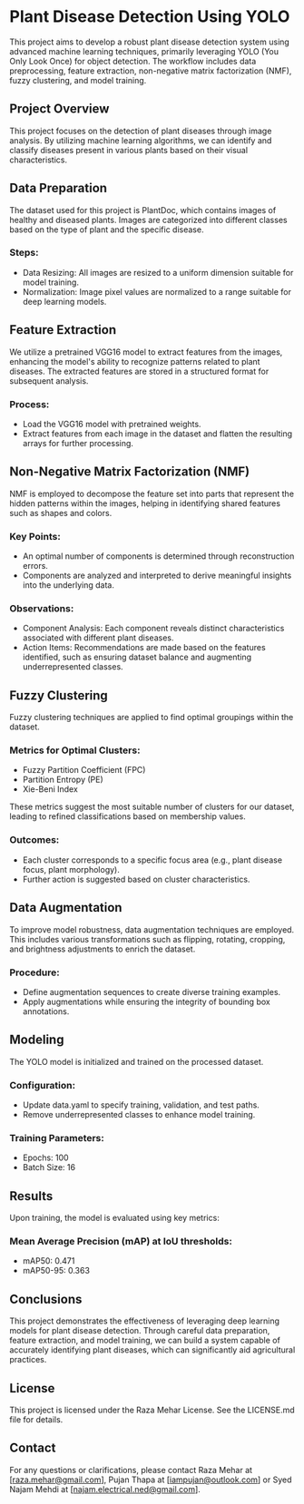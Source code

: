 # Plant Disease Detection Using YOLO
This project aims to develop a robust plant disease detection system using advanced machine learning techniques, primarily leveraging YOLO (You Only Look Once) for object detection. The workflow includes data preprocessing, feature extraction, non-negative matrix factorization (NMF), fuzzy clustering, and model training.

## Project Overview
This project focuses on the detection of plant diseases through image analysis. By utilizing machine learning algorithms, we can identify and classify diseases present in various plants based on their visual characteristics.

## Data Preparation
The dataset used for this project is PlantDoc, which contains images of healthy and diseased plants. Images are categorized into different classes based on the type of plant and the specific disease.

### Steps:
- Data Resizing: All images are resized to a uniform dimension suitable for model training.
- Normalization: Image pixel values are normalized to a range suitable for deep learning models.

## Feature Extraction
We utilize a pretrained VGG16 model to extract features from the images, enhancing the model's ability to recognize patterns related to plant diseases. The extracted features are stored in a structured format for subsequent analysis.

### Process:
- Load the VGG16 model with pretrained weights.
- Extract features from each image in the dataset and flatten the resulting arrays for further processing.

## Non-Negative Matrix Factorization (NMF)
NMF is employed to decompose the feature set into parts that represent the hidden patterns within the images, helping in identifying shared features such as shapes and colors.

### Key Points:
- An optimal number of components is determined through reconstruction errors.
- Components are analyzed and interpreted to derive meaningful insights into the underlying data.

### Observations:
- Component Analysis: Each component reveals distinct characteristics associated with different plant diseases.
- Action Items: Recommendations are made based on the features identified, such as ensuring dataset balance and augmenting underrepresented classes.

## Fuzzy Clustering
Fuzzy clustering techniques are applied to find optimal groupings within the dataset.

### Metrics for Optimal Clusters:
- Fuzzy Partition Coefficient (FPC)
- Partition Entropy (PE)
- Xie-Beni Index

These metrics suggest the most suitable number of clusters for our dataset, leading to refined classifications based on membership values.

### Outcomes:
- Each cluster corresponds to a specific focus area (e.g., plant disease focus, plant morphology).
- Further action is suggested based on cluster characteristics.

## Data Augmentation
To improve model robustness, data augmentation techniques are employed. This includes various transformations such as flipping, rotating, cropping, and brightness adjustments to enrich the dataset.

### Procedure:
- Define augmentation sequences to create diverse training examples.
- Apply augmentations while ensuring the integrity of bounding box annotations.

## Modeling
The YOLO model is initialized and trained on the processed dataset.

### Configuration:
- Update data.yaml to specify training, validation, and test paths.
- Remove underrepresented classes to enhance model training.

### Training Parameters:
- Epochs: 100
- Batch Size: 16

## Results
Upon training, the model is evaluated using key metrics:

### Mean Average Precision (mAP) at IoU thresholds:
- mAP50: 0.471
- mAP50-95: 0.363

## Conclusions
This project demonstrates the effectiveness of leveraging deep learning models for plant disease detection. Through careful data preparation, feature extraction, and model training, we can build a system capable of accurately identifying plant diseases, which can significantly aid agricultural practices.

## License
This project is licensed under the Raza Mehar License. See the LICENSE.md file for details.

## Contact
For any questions or clarifications, please contact Raza Mehar at [raza.mehar@gmail.com], Pujan Thapa at [iampujan@outlook.com] or Syed Najam Mehdi at [najam.electrical.ned@gmail.com].